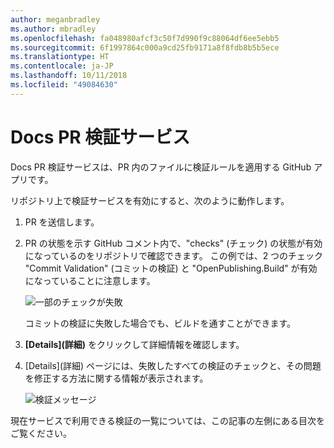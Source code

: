 ```yaml
---
author: meganbradley
ms.author: mbradley
ms.openlocfilehash: fa048980afcf3c50f7d990f9c88064df6ee5ebb5
ms.sourcegitcommit: 6f1997864c000a9cd25fb9171a8f8fdb8b5b5ece
ms.translationtype: HT
ms.contentlocale: ja-JP
ms.lasthandoff: 10/11/2018
ms.locfileid: "49084630"
---
```

# <a name="docs-pr-validation-service"></a>Docs PR 検証サービス

Docs PR 検証サービスは、PR 内のファイルに検証ルールを適用する GitHub アプリです。

リポジトリ上で検証サービスを有効にすると、次のように動作します。

1. PR を送信します。
1. PR の状態を示す GitHub コメント内で、"checks" (チェック) の状態が有効になっているのをリポジトリで確認できます。 この例では、2 つのチェック "Commit Validation" (コミットの検証) と "OpenPublishing.Build" が有効になっていることに注意します。

   ![一部のチェックが失敗](media/validation-failed.png)

   コミットの検証に失敗した場合でも、ビルドを通すことができます。

1. **[Details]\(詳細\)** をクリックして詳細情報を確認します。
1. [Details]\(詳細\) ページには、失敗したすべての検証のチェックと、その問題を修正する方法に関する情報が表示されます。

   ![検証メッセージ](media/validation-details.png)

現在サービスで利用できる検証の一覧については、この記事の左側にある目次をご覧ください。